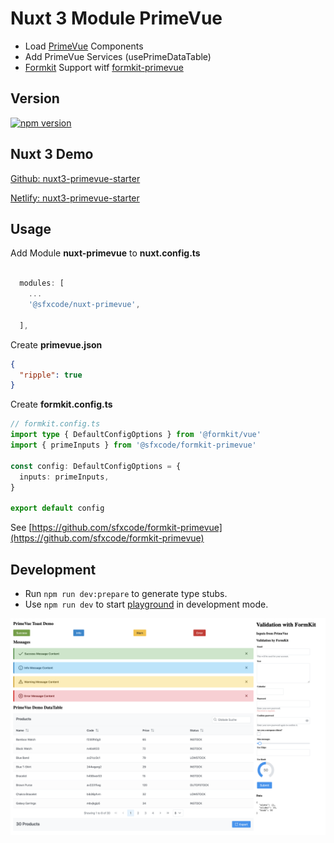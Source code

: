 # Nuxt 3 Module PrimeVue

* Load [PrimeVue](https://www.primefaces.org/primevue/setup) Components
* Add PrimeVue Services (usePrimeDataTable)
* [Formkit](https://formkit.com/) Support witf [formkit-primevue](https://github.com/sfxcode/formkit-primevue)

## Version

[![npm version](https://badge.fury.io/js/@sfxcode%2Fnuxt-primevue.svg)](https://badge.fury.io/js/@sfxcode%2Fnuxt-primevue)

## Nuxt 3 Demo

[Github: nuxt3-primevue-starter](https://github.com/sfxcode/nuxt3-primevue-starter)

[Netlify:  nuxt3-primevue-starter](https://nuxt3-primevue-starter.netlify.app/)

## Usage

Add Module **nuxt-primevue** to **nuxt.config.ts**

```ts

  modules: [
    ...
    '@sfxcode/nuxt-primevue',
    
  ],
```

Create **primevue.json**

```json
{
  "ripple": true
}

```



Create **formkit.config.ts**

```ts
// formkit.config.ts
import type { DefaultConfigOptions } from '@formkit/vue'
import { primeInputs } from '@sfxcode/formkit-primevue'

const config: DefaultConfigOptions = {
  inputs: primeInputs,
}

export default config
```

See [https://github.com/sfxcode/formkit-primevue](https://github.com/sfxcode/formkit-primevue)

## Development

- Run `npm run dev:prepare` to generate type stubs.
- Use `npm run dev` to start [playground](./playground) in development mode.


![](nuxt-primevue.png)
